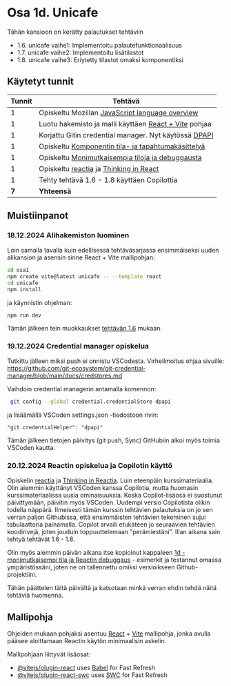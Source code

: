 # Osa 1d. Unicafe

Tähän kansioon on kerätty palautukset tehtäviin 
- 1.6. unicafe vaihe1: Implementoitu palautefunktionaalisuus
- 1.7. unicafe vaihe2: Implementoitu lisätilastot
- 1.8. unicafe vaihe3: Eriytetty tilastot omaksi komponentiksi

## Käytetyt tunnit
  Tunnit | Tehtävä                 |
| ------- | ---------------------- |
| 1 | Opiskeltu Mozillan [JavaScript language overview](https://developer.mozilla.org/en-US/docs/Web/JavaScript/Language_overview) |
| 1 | Luotu hakemisto ja malli käyttäen [React + Vite](https://fullstackopen.com/osa1/reactin_alkeet) pohjaa |
| 1 | Korjattu Gitin credential manager. Nyt käytössä [DPAPI](https://github.com/git-ecosystem/git-credential-manager/blob/main/docs/credstores.md)  |
| 1 | Opiskeltu [Komponentin tila- ja tapahtumakäsittelyä](https://fullstackopen.com/osa1/komponentin_tila_ja_tapahtumankasittelyä) |
| 1 | Opiskeltu [Monimutkaisempia tiloja ja debuggausta](https://fullstackopen.com/osa1/monimutkaisempi_tila_reactin_debuggaus) |
| 1 | Opiskeltu [reactia](https://react.dev/learn) ja [Thinking in React](https://react.dev/learn) |
| 1 | Tehty tehtävä 1.6 - 1.8 käyttäen Copilottia |
| **7** | **Yhteensä** |

## Muistiinpanot

### 18.12.2024 Alihakemiston luominen
Loin samalla tavalla kuin edellisessä tehtäväsarjassa ensimmäiseksi uuden alikansion ja asensin sinne React + Vite mallipohjan:
```bash
cd osa1
npm create vite@latest unicafe -- --template react
cd unicafe
npm install
```
ja käynnistin ohjelman:
```
npm run dev
```
Tämän jälkeen tein muokkaukset [tehtävän 1.6](https://fullstackopen.com/osa1/monimutkaisempi_tila_reactin_debuggaus#tehtavat-1-6-1-14) mukaan.

### 19.12.2024 Credential manager opiskelua
Tutkittu jälleen miksi push ei onnistu VSCodesta. Virheilmoitus ohjaa sivuille: https://github.com/git-ecosystem/git-credential-manager/blob/main/docs/credstores.md

Vaihdoin credential managerin antamalla komennon:
```bash
 git config --global credential.credentialStore dpapi
```
ja lisäämällä VSCoden settings.json -tiedostoon rivin:
```
"git.credentialHelper": "dpapi"
```
Tämän jälkeen tietojen päivitys (git push, Sync) GitHubiin alkoi myös toimia VSCoden kautta.

### 20.12.2024 Reactin opiskelua ja Copilotin käyttö

 Opiskelin [reactia](https://react.dev/learn) ja [Thinking in Reactia](https://react.dev/learn). Luin eteenpäin kurssimateriaalia. Olin aiemmin käyttänyt VSCoden kanssa Copilotia, mutta huomasin
 kurssimateriaalissa uusia ominaisuuksia. Koska Copilot-lisäosa ei suostunut päivittymään, päivitin
 myös VSCoden. Uudempi versio Copilotista olikin todella näppärä. Ilmeisesti tämän kurssin tehtävien
 palautuksia on jo sen verran paljon Githubissa, että ensimmäisten tehtävien tekeminen sujui
 tabulaattoria painamalla. Copilot arvaili etukäteen jo seuraavien tehtävien koodirivejä, joten
 jouduin toppuuttelemaan "perämiestäni". Illan aikana sain tehtyä tehtävät 1.6 - 1.8.

 Olin myös aiemmin päivän aikana itse kopioinut kappaleen [1d - monimutkaisempi tila ja Reactin debuggaus](https://fullstackopen.com/osa1/monimutkaisempi_tila_reactin_debuggaus) - esimerkit ja testannut omassa ympäristössäni, joten ne on tallennettu omiksi versioikseen Github-projektiini. 

 Tähän päättelen tältä päivältä ja katsotaan minkä verran ehdin tehdä näitä tehtäviä huomenna.

## Mallipohja

Ohjeiden mukaan pohjaksi asentuu [React](https://react.dev/) + [Vite](https://vite.dev/) mallipohja, jonka avulla pääsee aloittamaan Reactin käytön minimaalisin askelin.

Mallipohjaan liittyvät lisäosat:

- [@vitejs/plugin-react](https://github.com/vitejs/vite-plugin-react/blob/main/packages/plugin-react/README.md) uses [Babel](https://babeljs.io/) for Fast Refresh
- [@vitejs/plugin-react-swc](https://github.com/vitejs/vite-plugin-react-swc) uses [SWC](https://swc.rs/) for Fast Refresh

